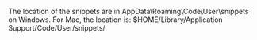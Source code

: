 The location of the snippets are in AppData\Roaming\Code\User\snippets on Windows.
For Mac, the location is: $HOME/Library/Application Support/Code/User/snippets/